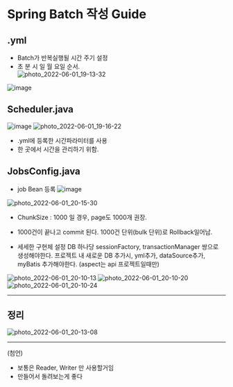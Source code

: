 # Spring Batch 작성 Guide

## .yml
- Batch가 반복실행될 시간 주기 설정
- 초 분 시 일 월 요일 순서.    
![photo_2022-06-01_19-13-32](https://user-images.githubusercontent.com/104426801/171381724-f4fa5773-bcd5-4da1-9d58-b7a3a7e0dc5c.jpg)

![image](https://user-images.githubusercontent.com/104426801/171381705-8454b9ba-2087-40c3-b7f9-6d0e8bd18781.png)


## Scheduler.java
![image](https://user-images.githubusercontent.com/104426801/171382472-239e8f31-aadb-430c-a8d0-fc3c915b1007.png)
![photo_2022-06-01_19-16-22](https://user-images.githubusercontent.com/104426801/171382514-f1edca4a-2245-4a5a-8019-845ed707086e.jpg)

- .yml에 등록한 시간파라미터를 사용
- 한 곳에서 시간을 관리하기 위함.

## JobsConfig.java
- job Bean 등록
![image](https://user-images.githubusercontent.com/104426801/171383401-b019f423-ebfa-4af4-86ba-091dc22ceb8a.png)

![photo_2022-06-01_20-15-30 ](https://user-images.githubusercontent.com/104426801/171392073-af2d1ab3-a818-4485-ba25-47300335c9d3.jpg)


* ChunkSize : 1000 일 경우, page도 1000개 권장.
* 1000건이 끝나고 commit 된다. 1000건 단위(bulk 단위)로 Rollback일어남.

* 세세한 구현체 설정
DB 하나당 sessionFactory, transactionManager 쌍으로 생성해야한다.
프로젝트 내 새로운 DB 추가시, yml추가, dataSource추가, myBatis 추가해야한다. (aspect는 api 프로젝트일때만)

![photo_2022-06-01_20-10-13](https://user-images.githubusercontent.com/104426801/171391165-42b5c877-c64f-49cd-8247-a7524acd0502.jpg)
![photo_2022-06-01_20-10-20](https://user-images.githubusercontent.com/104426801/171391171-fd3ffbeb-83c8-488b-bd9a-6e23bc6ea1a9.jpg)
![photo_2022-06-01_20-10-24](https://user-images.githubusercontent.com/104426801/171391178-6c59301a-1d40-49d4-9b50-8eb14d372680.jpg)

*****

## 정리
![photo_2022-06-01_20-13-08](https://user-images.githubusercontent.com/104426801/171391651-37d21c78-db90-49ca-b139-4bf06718d71e.jpg)



*****


(첨언)
* 보통은 Reader, Writer 만 사용할거임
* 만들어서 돌려보는게 좋다

